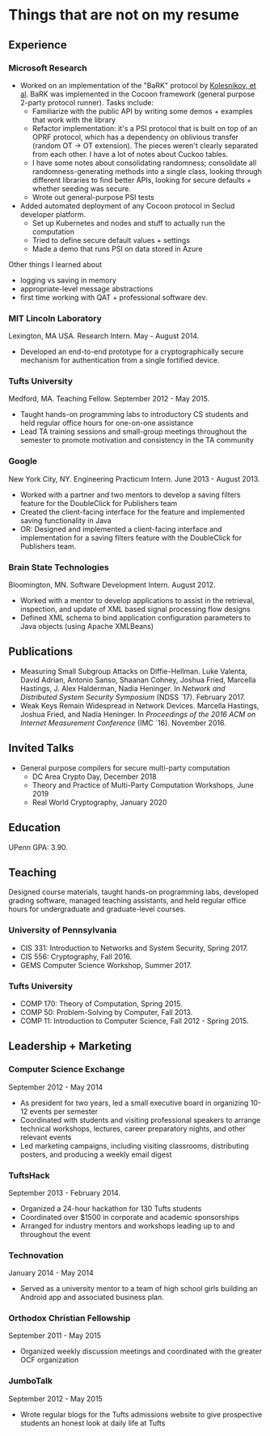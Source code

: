 # Things that are not on my resume

## Experience

### Microsoft Research
- Worked on an implementation of the "BaRK" protocol by [Kolesnikov, et al](https://www.microsoft.com/en-us/research/publication/efficient-batched-oblivious-prf-applications-private-set-intersection/). BaRK was implemented in the Cocoon framework (general purpose 2-party protocol runner).
Tasks include:
    - Familiarize with the public API by writing some demos + examples that work with the library
    - Refactor implementation: it's a PSI protocol that is built on top of an OPRF protocol, which has a dependency on oblivious transfer (random OT -> OT extension). The pieces weren't clearly separated from each other. I have a lot of notes about Cuckoo tables.
    - I have some notes about consolidating randomness; consolidate all randomness-generating methods into a single class, looking through different libraries to find better APIs, looking for secure defaults + whether seeding was secure.
    - Wrote out general-purpose PSI tests
- Added automated deployment of any Cocoon protocol in Seclud developer platform.
    - Set up Kubernetes and nodes and stuff to actually run the computation
    - Tried to define secure default values + settings
    - Made a demo that runs PSI on data stored in Azure

Other things I learned about
- logging vs saving in memory
- appropriate-level message abstractions
- first time working with QAT + professional software dev.

### MIT Lincoln Laboratory
Lexington, MA USA. Research Intern. May - August 2014.
- Developed an end-to-end prototype for a cryptographically secure mechanism for authentication from a single fortified device.

### Tufts University
Medford, MA. Teaching Fellow. September 2012 - May 2015.
- Taught hands-on programming labs to introductory CS students and held regular office hours for one-on-one assistance
- Lead TA training sessions and small-group meetings throughout the semester to promote motivation and consistency in the TA community

### Google
New York City, NY. Engineering Practicum Intern. June 2013 - August 2013.
- Worked with a partner and two mentors to develop a saving filters feature for the DoubleClick for Publishers team
- Created the client-facing interface for the feature and implemented saving functionality in Java
- OR: Designed and implemented a client-facing interface and implementation for a saving filters feature with the DoubleClick for Publishers team.

### Brain State Technologies 
Bloomington, MN. Software Development Intern. August 2012.
- Worked with a mentor to develop applications to assist in the retrieval, inspection, and update of XML based signal processing flow designs
- Defined XML schema to bind application configuration parameters to Java objects (using Apache XMLBeans)

## Publications
- Measuring Small Subgroup Attacks on Diffie-Hellman. 
Luke Valenta, David Adrian, Antonio Sanso, Shaanan Cohney, Joshua Fried, Marcella Hastings, J. Alex Halderman, Nadia Heninger. 
In _Network and Distributed System Security Symposium_ (NDSS `17). February 2017.
- Weak Keys Remain Widespread in Network Devices.  Marcella Hastings, Joshua Fried, and Nadia Heninger. In _Proceedings of the 2016 ACM on Internet Measurement Conference_ (IMC `16). November 2016.

## Invited Talks
- General purpose compilers for secure multi-party computation
  - DC Area Crypto Day, December 2018
  - Theory and Practice of Multi-Party Computation Workshops, June 2019
  - Real World Cryptography, January 2020

## Education
UPenn GPA: 3.90.

## Teaching
Designed course materials, taught hands-on programming labs, developed grading software, managed teaching assistants, and held regular office hours for undergraduate and graduate-level courses.

### University of Pennsylvania
- CIS 331: Introduction to Networks and System Security, Spring 2017.
- CIS 556: Cryptography, Fall 2016.
- GEMS Computer Science Workshop, Summer 2017.
### Tufts University
- COMP 170: Theory of Computation, Spring 2015.
- COMP 50: Problem-Solving by Computer, Fall 2013.
- COMP 11: Introduction to Computer Science, Fall 2012 - Spring 2015.

## Leadership + Marketing

### Computer Science Exchange
September 2012 - May 2014
- As president for two years, led a small executive board in organizing 10-12 events per semester
- Coordinated with students and visiting professional speakers to arrange technical workshops, lectures, career preparatory nights, and other relevant events
- Led marketing campaigns, including visiting classrooms, distributing posters, and producing a weekly email digest

### TuftsHack
September 2013 - February 2014.
  - Organized a 24-hour hackathon for 130 Tufts students
  - Coordinated over \$1500 in corporate and academic sponsorships 
  - Arranged for industry mentors and workshops leading up to and throughout the event

### Technovation
January 2014 - May 2014
- Served as a university mentor to a team of high school girls building an Android app and associated business plan.

### Orthodox Christian Fellowship
September 2011 - May 2015
- Organized weekly discussion meetings and coordinated with the greater OCF organization 

### JumboTalk
September 2012 - May 2015
- Wrote regular blogs for the Tufts admissions website to give prospective students an honest look at daily life at Tufts 
